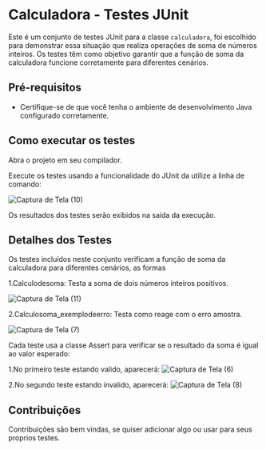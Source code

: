 # Calculadora - Testes JUnit

Este é um conjunto de testes JUnit para a classe `calculadora`, foi escolhido para demonstrar essa situação que realiza operações de soma de números inteiros. Os testes têm como objetivo garantir que a função de soma da calculadora funcione corretamente para diferentes cenários.

## Pré-requisitos

- Certifique-se de que você tenha o ambiente de desenvolvimento Java configurado corretamente.

## Como executar os testes


Abra o projeto em seu compilador.

Execute os testes usando a funcionalidade do JUnit da utilize a linha de comando:

![Captura de Tela (10)](https://github.com/IcaroIyusuka/teste_calculadoraJUnit/assets/115050400/c00919d4-f8bb-40b0-81e2-33b038618094)

   
Os resultados dos testes serão exibidos na saída da execução.

## Detalhes dos Testes
Os testes incluídos neste conjunto verificam a função de soma da calculadora para diferentes cenários, as formas 

1.Calculodesoma: Testa a soma de dois números inteiros positivos.


![Captura de Tela (11)](https://github.com/IcaroIyusuka/teste_calculadoraJUnit/assets/115050400/a9c93e07-4cd7-4748-95ab-481eb20031fd)

2.Calculosoma_exemplodeerro: Testa como reage com o erro amostra.

![Captura de Tela (7)](https://github.com/IcaroIyusuka/teste_calculadoraJUnit/assets/115050400/9f65e2d6-fa0f-454f-9cc0-af73795b058e)


Cada teste usa a classe Assert para verificar se o resultado da soma é igual ao valor esperado:

1.No primeiro teste estando valido, aparecerá:
![Captura de Tela (6)](https://github.com/IcaroIyusuka/teste_calculadoraJUnit/assets/115050400/7048d33a-c83f-4342-8d53-64f8c87316c4)

2.No segundo teste estando invalido, aparecerá:
![Captura de Tela (8)](https://github.com/IcaroIyusuka/teste_calculadoraJUnit/assets/115050400/79a81ca4-2cb2-4f30-b4e7-f69fe7ce748b)


## Contribuições
Contribuições são bem vindas, se quiser adicionar algo ou usar para seus proprios testes.
